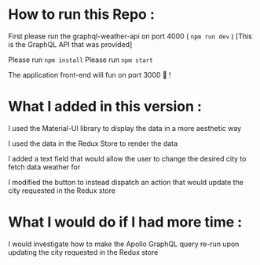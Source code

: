 
# How to run this Repo : 

First please run the graphql-weather-api on port 4000 ( `npm run dev` ) [This is the GraphQL API that was provided]

Please run `npm install`
Please run `npm start`

The application front-end will fun on port 3000 🚀 !

# What I added in this version : 

I used the Material-UI library to display the data in a more aesthetic way

I used the data in the Redux Store to render the data

I added a text field that would allow the user to change the desired city to fetch data weather for

I modified the button to instead dispatch an action that would update the city requested in the Redux store

# What I would do if I had more time : 

I would investigate how to make the Apollo GraphQL query re-run upon updating the city requested in the Redux store 